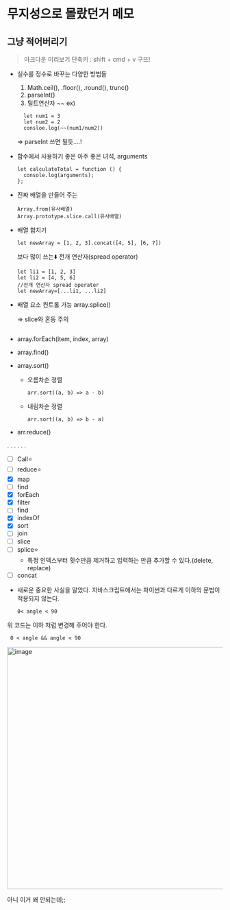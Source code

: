 # 무지성으로 몰랐던거 메모
## 그냥 적어버리기
> 마크다운 미리보기 단축키 : shift + cmd + v  구뜨!

- 실수를 정수로 바꾸는 다양한 방법들
  1. Math.ceil(), .floor(), .round(), trunc()
  2. parseInt()
  3. 틸트연산자 ~~
    ex)
    ```
      let num1 = 3
      let num2 = 2
      consloe.log(~~(num1/num2))
    ```
  
  => parseInt 쓰면 될듯....!

- 함수에서 사용하기 좋은 아주 좋은 녀석, arguments
    ```
    let calculateTotal = function () {
      console.log(arguments);
    };
    ```

- 진짜 배열을 만들어 주는 
    ```
    Array.from(유사배열)
    Array.prototype.slice.call(유사배열)
    ```

- 배열 합치기
    ```
    let newArray = [1, 2, 3].concat([4, 5], [6, 7])
    ```

    보다 많이 쓰는⬇️  전개 연산자(spread operator)
    ```
    let li1 = [1, 2, 3]
    let li2 = [4, 5, 6]
    //전개 연산자 spread operater
    let newArray=[...li1, ...li2]
    ```

- 배열 요소 컨트롤 가능 array.splice()
  
  => slice와 혼동 주의

  ```
  
  ```

- array.forEach(item, index, array)
- array.find()
- array.sort()
  - 오름차순 정렬
    ```
    arr.sort((a, b) => a - b)
    ```
  - 내림차순 정렬
    ```
    arr.sort((a, b) => b - a)
    ```
- arr.reduce()




.
.
.
.
.
.
- [ ]  Call⭐️
- [ ]  reduce⭐️
- [x]  map
- [ ]  find
- [x]  forEach
- [x]  filter
- [ ]  find
- [x]  indexOf
- [x]  sort
- [ ]  join
- [ ]  slice
- [ ]  splice⭐️
    - 특정 인덱스부터 횟수만큼 제거하고 입력하는 만큼 추가할 수 있다.(delete, replace)
- [ ]  concat

- 새로운 중요한 사실을 알았다. 자바스크립트에서는 파이썬과 다르게 이하의 문법이 적용되지 않는다.
    ```
    0< angle < 90
    ```
위 코드는 이하 처럼 변경해 주어야 한다.
    
     0 < angle && angle < 90
    
     
<img width="564" alt="image" src="https://user-images.githubusercontent.com/80018207/213848608-10e74215-1ba8-46b1-bd97-483379b639e2.png">

아니 이거 왜 안되는데;;
